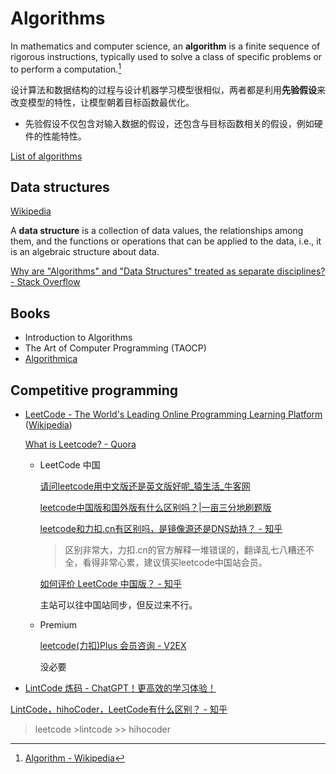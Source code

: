 # Algorithms
In mathematics and computer science, an **algorithm** is a finite sequence of rigorous instructions, typically used to solve a class of specific problems or to perform a computation.[^wiki]

设计算法和数据结构的过程与设计机器学习模型很相似，两者都是利用**先验假设**来改变模型的特性，让模型朝着目标函数最优化。
- 先验假设不仅包含对输入数据的假设，还包含与目标函数相关的假设，例如硬件的性能特性。

[List of algorithms](https://en.wikipedia.org/wiki/List_of_algorithms)

## Data structures
[Wikipedia](https://en.wikipedia.org/wiki/Data_structure)

A **data structure** is a collection of data values, the relationships among them, and the functions or operations that can be applied to the data, i.e., it is an algebraic structure about data.

[Why are "Algorithms" and "Data Structures" treated as separate disciplines? - Stack Overflow](https://stackoverflow.com/questions/2441845/why-are-algorithms-and-data-structures-treated-as-separate-disciplines)

## Books
- Introduction to Algorithms
- The Art of Computer Programming (TAOCP)
- [Algorithmica](https://en.algorithmica.org/)

## Competitive programming
- [LeetCode - The World's Leading Online Programming Learning Platform](https://leetcode.com/) ([Wikipedia](https://en.wikipedia.org/wiki/LeetCode))

  [What is Leetcode? - Quora](https://www.quora.com/What-is-Leetcode)

  - LeetCode 中国

    [请问leetcode用中文版还是英文版好呢_猿生活_牛客网](https://www.nowcoder.com/discuss/422431?type=3)

    [leetcode中国版和国外版有什么区别吗？|一亩三分地刷题版](https://www.1point3acres.com/bbs/thread-601346-1-1.html)

    [leetcode和力扣.cn有区别吗，是镜像源还是DNS劫持？ - 知乎](https://www.zhihu.com/question/362638675)
    > 区别非常大，力扣.cn的官方解释一堆错误的，翻译乱七八糟还不全，看得非常心累，建议慎买leetcode中国站会员。

    [如何评价 LeetCode 中国版？ - 知乎](https://www.zhihu.com/question/266871996)

    主站可以往中国站同步，但反过来不行。

  - Premium

    [leetcode(力扣)Plus 会员咨询 - V2EX](https://www.v2ex.com/t/775946)

    没必要

- [LintCode 炼码 - ChatGPT！更高效的学习体验！](https://www.lintcode.com/)

[LintCode，hihoCoder，LeetCode有什么区别？ - 知乎](https://www.zhihu.com/question/31218682)
> leetcode >lintcode >> hihocoder


[^wiki]: [Algorithm - Wikipedia](https://en.wikipedia.org/wiki/Algorithm)